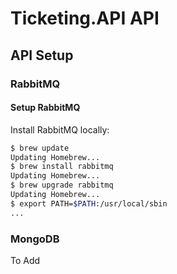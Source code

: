 # Ticketing.API API

## API Setup

### RabbitMQ

#### Setup RabbitMQ

Install RabbitMQ locally:

```bash
$ brew update
Updating Homebrew...
$ brew install rabbitmq
Updating Homebrew...
$ brew upgrade rabbitmq
Updating Homebrew...
$ export PATH=$PATH:/usr/local/sbin
...
```

### MongoDB

To Add
